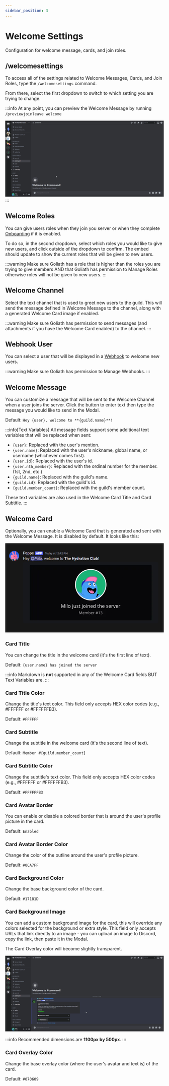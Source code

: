 ```yaml
---
sidebar_position: 3
---
```


# Welcome Settings
Configuration for welcome message, cards, and join roles.

## /welcomesettings
To access all of the settings related to Welcome Messages, Cards, and Join Roles, type the `/welcomesettings` command.

From there, select the first dropdown to switch to which setting you are trying to change.

:::info
At any point, you can preview the Welcome Message by running `/previewjoinleave welcome`

![Previewing the Welcome Message](./img/preview_welcome.gif)
:::

## Welcome Roles
You can give users roles when they join you server or when they complete [Onboarding](https://support.discord.com/hc/en-us/articles/11074987197975-Community-Onboarding-FAQ) if it is enabled. 

To do so, in the second dropdown, select which roles you would like to give new users, and click outside of the dropdown to confirm. The embed should update to show the current roles that will be given to new users.

:::warning
Make sure Goliath has a role that is higher than the roles you are trying to give members AND that Goliath has permission to Manage Roles otherwise roles will not be given to new users.
:::

## Welcome Channel
Select the text channel that is used to greet new users to the guild. This will send the message defined in Welcome Message to the channel, along with a generated Welcome Card image if enabled.

:::warning
Make sure Goliath has permission to send messages (and attachments if you have the Welcome Card enabled) to the channel.
:::

## Webhook User
You can select a user that will be displayed in a [Webhook](https://support.discord.com/hc/en-us/articles/228383668-Intro-to-Webhooks) to welcome new users.

:::warning
Make sure Goliath has permission to Manage Webhooks.
:::

## Welcome Message
You can customize a message that will be sent to the Welcome Channel when a user joins the server. Click the button to enter text then type the message you would like to send in the Modal.

Default: `Hey {user}, welcome to **{guild.name}**!`

:::info[Text Variables]
All message fields support some additional text variables that will be replaced when sent:
- `{user}`: Replaced with the user's mention.
- `{user.name}`: Replaced with the user's nickname, global name, or username (whichever comes first).
- `{user.id}`: Replaced with the user's id.
- `{user.nth_member}`: Replaced with the ordinal number for the member. (1st, 2nd, etc.)
- `{guild.name}`: Replaced with the guild's name.
- `{guild.id}`: Replaced with the guild's id.
- `{guild.member_count}`: Replaced with the guild's member count.

These text variables are also used in the Welcome Card Title and Card Subtitle.
:::

## Welcome Card
Optionally, you can enable a Welcome Card that is generated and sent with the Welcome Message. It is disabled by default. It looks like this:

![Welcome Card](./img/welcome.png)

### Card Title
You can change the title in the welcome card (it's the first line of text).

Default: `{user.name} has joined the server`

:::info
Markdown is **not** supported in any of the Welcome Card fields BUT Text Variables are.
:::

### Card Title Color
Change the title's text color. This field only accepts HEX color codes (e.g., #FFFFFF or #FFFFFFB3).

Default: `#FFFFFF`

### Card Subtitle
Change the subtitle in the welcome card (it's the second line of text).

Default: `Member #{guild.member_count}`

### Card Subtitle Color
Change the subtitle's text color. This field only accepts HEX color codes (e.g., #FFFFFF or #FFFFFFB3).

Default: `#FFFFFFB3`

### Card Avatar Border
You can enable or disable a colored border that is around the user's profile picture in the card.

Default: `Enabled`

### Card Avatar Border Color
Change the color of the outline around the user's profile picture.

Default: `#0CA7FF`

### Card Background Color
Change the base background color of the card.

Default: `#17181D`

### Card Background Image
You can add a custom background image for the card, this will override any colors selected for the background or extra style. This field only accepts URLs that link directly to an image - you can upload an image to Discord, copy the link, then paste it in the Modal.

The Card Overlay color will become slightly transparent.

![Adding a Custom Background](./img/adding_a_custom_background.gif)

:::info
Recommended dimensions are **1100px by 500px**.
:::

### Card Overlay Color
Change the base overlay color (where the user's avatar and text is) of the card.

Default: `#070609`